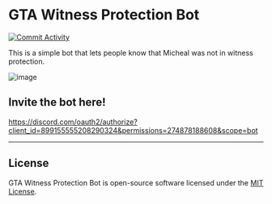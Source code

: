 # GTA Witness Protection Bot

[![Commit Activity](https://img.shields.io/github/commit-activity/w/xMdb/gta-witness-protection-bot)](https://github.com/xMdb/gta-witness-protection-bot/commits/master/)

This is a simple bot that lets people know that Micheal was not in witness protection.

![image](https://user-images.githubusercontent.com/46137770/137623032-1d6bbf79-e9d8-4a15-8499-d20f80f06fd6.png)

## Invite the bot here!

<https://discord.com/oauth2/authorize?client_id=899155555208290324&permissions=274878188608&scope=bot>

---

## License

GTA Witness Protection Bot is open-source software licensed under the [MIT License](https://github.com/xMdb/gta-witness-protection-bot/blob/master/LICENSE).